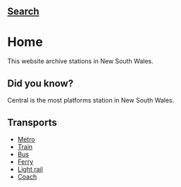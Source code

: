 ## [Search](search.md)

# Home

This website archive stations in New South Wales.

## Did you know?

Central is the most platforms station in New South Wales.

## Transports

- [Metro](metro.md)
- [Train](train.md)
- [Bus](bus.md)
- [Ferry](ferry.md)
- [Light rail](lightrail.md)
- [Coach](coach.md)